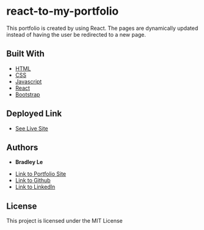 # react-to-my-portfolio

This portfolio is created by using React. The pages are dynamically updated instead of having the user be redirected to a new page.

## Built With

* [HTML](https://developer.mozilla.org/en-US/docs/Web/HTML)
* [CSS](https://developer.mozilla.org/en-US/docs/Web/CSS)
* [Javascript](https://developer.mozilla.org/en-US/docs/Web/JavaScript)
* [React](https://www.npmjs.com/package/react)
* [Bootstrap](https://www.npmjs.com/package/bootstrap)

## Deployed Link

* [See Live Site](#)

## Authors

* **Bradley Le** 

- [Link to Portfolio Site](#)
- [Link to Github](https://github.com/)
- [Link to LinkedIn](https://www.linkedin.com/)

## License

This project is licensed under the MIT License 
